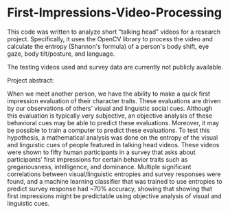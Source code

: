 # First-Impressions-Video-Processing

This code was written to analyze short "talking head" videos for a research project. Specifically, it uses the OpenCV library
to process the video and calculate the entropy (Shannon's formula) of a person's body shift,
eye gaze, body tilt/posture, and language.

The testing videos used and survey data are currently not publicly available. 

Project abstract:

When we meet another person, we have the ability to make a quick first impression evaluation of 
their character traits. These evaluations are driven by our observations of others’ visual and
linguistic social cues. Although this evaluation is typically very subjective, an objective analysis
of these behavioral cues may be able to predict these evaluations. Moreover, it may be possible
to train a computer to predict these evaluations. To test this hypothesis, a mathematical analysis
was done on the entropy of the visual and linguistic cues of people featured in talking
head videos. These videos were shown to fifty human participants in a survey that asks about
participants’ first impressions for certain behavior traits such as gregariousness, intelligence, and dominance.
Multiple significant correlations between visual/linguistic entropies and survey responses were found, and a machine
learning classifier that was trained to use entropies to predict survey response had ~70% accuracy, showing that showing that
first impressions might be predictable using objective analysis of visual and linguistic cues.

